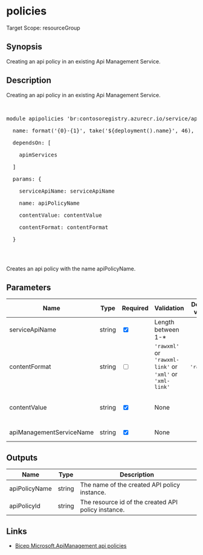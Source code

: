 ﻿# policies

Target Scope: resourceGroup

## Synopsis
Creating an api policy in an existing Api Management Service.

## Description
Creating an api policy in an existing Api Management Service.<br>
<pre><br>
module apipolicies 'br:contosoregistry.azurecr.io/service/apis/policies.bicep:latest' = {<br>
  name: format('{0}-{1}', take('${deployment().name}', 46), 'apipolicies')<br>
  dependsOn: [<br>
    apimServices<br>
  ]<br>
  params: {<br>
    serviceApiName: serviceApiName<br>
    name: apiPolicyName<br>
    contentValue: contentValue<br>
    contentFormat: contentFormat<br>
  }<br>
</pre><br>
<p>Creates an api policy with the name apiPolicyName.</p>

## Parameters
| Name | Type | Required | Validation | Default value | Description |
| -- |  -- | -- | -- | -- | -- |
| serviceApiName | string | <input type="checkbox" checked> | Length between 1-* | <pre></pre> | The name of the existing service API instance. |
| contentFormat | string | <input type="checkbox"> | `'rawxml'` or `'rawxml-link'` or `'xml'` or `'xml-link'` | <pre>'rawxml'</pre> | Format of the Content in which the API is getting imported. |
| contentValue | string | <input type="checkbox" checked> | None | <pre></pre> | Contents of the Policy as defined by the format.<br>Example:<br>loadTextContent('./policysample.xml') |
| apiManagementServiceName | string | <input type="checkbox" checked> | None | <pre></pre> | The name of the existing API Management service. |

## Outputs
| Name | Type | Description |
| -- |  -- | -- |
| apiPolicyName | string | The name of the created API policy instance. |
| apiPolicyId | string | The resource id of the created API policy instance. |

## Links
- [Bicep Microsoft.ApiManagement api policies](https://learn.microsoft.com/en-us/azure/templates/microsoft.apimanagement/service/apis/policies?pivots=deployment-language-bicep)
